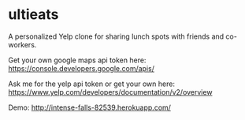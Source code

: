 # ultieats
A personalized Yelp clone for sharing lunch spots with friends and co-workers.

Get your own google maps api token here:
https://console.developers.google.com/apis/

Ask me for the yelp api token or get your own here:
https://www.yelp.com/developers/documentation/v2/overview

Demo: http://intense-falls-82539.herokuapp.com/ 
